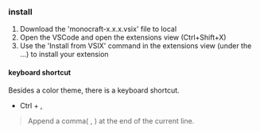 ### install
1. Download the 'monocraft-x.x.x.vsix' file to local
1. Open the VSCode and open the extensions view (Ctrl+Shift+X)
1. Use the 'Install from VSIX' command in the extensions view (under the ...) to install your extension

#### keyboard shortcut
Besides a color theme, there is a keyboard shortcut.
* Ctrl + ,
> Append a comma( , ) at the end of the current line.
